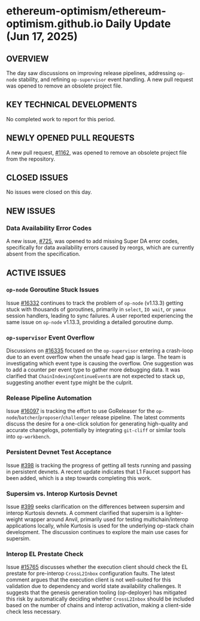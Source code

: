 # ethereum-optimism/ethereum-optimism.github.io Daily Update (Jun 17, 2025)
## OVERVIEW 
The day saw discussions on improving release pipelines, addressing `op-node` stability, and refining `op-supervisor` event handling. A new pull request was opened to remove an obsolete project file.

## KEY TECHNICAL DEVELOPMENTS

No completed work to report for this period.

## NEWLY OPENED PULL REQUESTS
A new pull request, [#1162](https://github.com/ethereum-optimism/ethereum-optimism.github.io/pull/1162), was opened to remove an obsolete project file from the repository.

## CLOSED ISSUES
No issues were closed on this day.

## NEW ISSUES
### Data Availability Error Codes
A new issue, [#725](https://github.com/ethereum-optimism/ethereum-optimism.github.io/issues/725), was opened to add missing Super DA error codes, specifically for data availability errors caused by reorgs, which are currently absent from the specification.

## ACTIVE ISSUES
### `op-node` Goroutine Stuck Issues
Issue [#16332](https://github.com/ethereum-optimism/ethereum-optimism.github.io/issues/16332) continues to track the problem of `op-node` (v1.13.3) getting stuck with thousands of goroutines, primarily in `select`, `IO wait`, or `yamux` session handlers, leading to sync failures. A user reported experiencing the same issue on `op-node` v1.13.3, providing a detailed goroutine dump.

### `op-supervisor` Event Overflow
Discussions on [#16335](https://github.com/ethereum-optimism/ethereum-optimism.github.io/issues/16335) focused on the `op-supervisor` entering a crash-loop due to an event overflow when the unsafe head gap is large. The team is investigating which event type is causing the overflow. One suggestion was to add a counter per event type to gather more debugging data. It was clarified that `ChainIndexingContinueEvent`s are not expected to stack up, suggesting another event type might be the culprit.

### Release Pipeline Automation
Issue [#16097](https://github.com/ethereum-optimism/ethereum-optimism.github.io/issues/16097) is tracking the effort to use GoReleaser for the `op-node`/`batcher`/`proposer`/`challenger` release pipeline. The latest comments discuss the desire for a one-click solution for generating high-quality and accurate changelogs, potentially by integrating `git-cliff` or similar tools into `op-workbench`.

### Persistent Devnet Test Acceptance
Issue [#398](https://github.com/ethereum-optimism/ethereum-optimism.github.io/issues/398) is tracking the progress of getting all tests running and passing in persistent devnets. A recent update indicates that L1 Faucet support has been added, which is a step towards completing this work.

### Supersim vs. Interop Kurtosis Devnet
Issue [#399](https://github.com/ethereum-optimism/ethereum-optimism.github.io/issues/399) seeks clarification on the differences between supersim and interop Kurtosis devnets. A comment clarified that supersim is a lighter-weight wrapper around Anvil, primarily used for testing multichain/interop applications locally, while Kurtosis is used for the underlying op-stack chain development. The discussion continues to explore the main use cases for supersim.

### Interop EL Prestate Check
Issue [#15765](https://github.com/ethereum-optimism/ethereum-optimism.github.io/issues/15765) discusses whether the execution client should check the EL prestate for pre-interop `CrossL2Inbox` configuration faults. The latest comment argues that the execution client is not well-suited for this validation due to dependency and world state availability challenges. It suggests that the genesis generation tooling (op-deployer) has mitigated this risk by automatically deciding whether `CrossL2Inbox` should be included based on the number of chains and interop activation, making a client-side check less necessary.